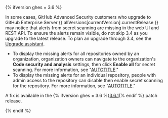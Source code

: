 {% ifversion ghes = 3.6 %}

In some cases, GitHub Advanced Security customers who upgrade to GitHub Enterprise Server {{ allVersions[currentVersion].currentRelease }} may notice that alerts from secret scanning are missing in the web UI and REST API. To ensure the alerts remain visible, do not skip 3.4 as you upgrade to the latest release. To plan an upgrade through 3.4, see the [Upgrade assistant](https://support.github.com/enterprise/server-upgrade).

- To display the missing alerts for all repositories owned by an organization, organization owners can navigate to the organization's **Code security and analysis** settings, then click **Enable all** for secret scanning. For more information, see "[AUTOTITLE](/organizations/keeping-your-organization-secure/managing-security-settings-for-your-organization/managing-security-and-analysis-settings-for-your-organization#enabling-or-disabling-a-feature-for-all-existing-repositories)."
- To display the missing alerts for an individual repository, people with admin access to the repository can disable then enable secret scanning for the repository. For more information, see "[AUTOTITLE](/repositories/managing-your-repositorys-settings-and-features/enabling-features-for-your-repository/managing-security-and-analysis-settings-for-your-repository)."

A fix is available in the {% ifversion ghes = 3.6 %}[3.6.1](/admin/release-notes#3.6.1){% endif %} patch release.

{% endif %}
